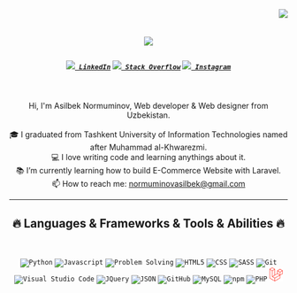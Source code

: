 <img align="right" src="https://visitor-badge.laobi.icu/badge?page_id=zumrudu-anka.zumrudu-anka">

<h1 align="center">
  <a href="https://git.io/typing-svg">
    <img src="https://readme-typing-svg.herokuapp.com/?lines=Hello,+There!+👋;It's+Asilbek+Normuminov;Nice+to+meet+you!&center=true&size=30">
  </a>
</h1>

<h5 align="center">
  <code><a href="https://www.linkedin.com/in/asilbek-normuminov-4568711b8/" title="LinkedIn Profile"><img width="22" src="images/linkedin.svg"> LinkedIn</a></code>
  <code><a href="https://stackoverflow.com/users/13007579/asilbek-normuminov" title="Stack Overflow Profile"><img width="22" src="images/stackoverflow.svg"> Stack Overflow</a></code>
  <code><a href="https://www.instagram.com/asilbek.nv/" title="Instagram Profile"><img width="22" src="images/instagram.svg"> Instagram</a></code>
</h5>
<br>
<p align="center">
  Hi, I'm Asilbek Normuminov, Web developer & Web designer from Uzbekistan.
  <br>
  <br>
  🎓 I graduated from Tashkent University of Information Technologies named after Muhammad al-Khwarezmi.
  <br>
  💻 I love writing code and learning anythings about it.
  <br>
  📚 I’m currently learning how to build E-Commerce Website with Laravel.
  <br>
  📫 How to reach me: <a href="mailto: normuminovasilbek@gmail.com">normuminovasilbek@gmail.com</a>
</p>

<hr>
<h2 align="center">🔥 Languages & Frameworks & Tools & Abilities 🔥</h2>
<br>
<p align="center">
  <code><img title="Python" height="25" src="images/python-original.svg"></code>
  <code><img title="Javascript" height="25" src="images/javascript.svg"></code>
  <code><img title="Problem Solving" height="25" src="images/problemSolving.png"></code>
  <code><img title="HTML5" height="25" src="images/html5.svg"></code>
  <code><img title="CSS" height="25" src="images/css.svg"></code>
  <code><img title="SASS" height="25" src="images/sass.svg"></code>
  <code><img title="Git" height="25" src="images/git-original.svg"></code>
  <code><img title="Visual Studio Code" height="25" src="images/vscode.png"></code>
  <code><img title="JQuery" height="25" src="images/jquery-original.svg"></code>
  <code><img title="JSON" height="25" src="images/json.svg"></code>
  <code><img title="GitHub" height="25" src="images/github.svg"></code>
  <code><img title="MySQL" height="25" src="images/mysql.svg"></code>
  <code><img title="npm" height="25" src="images/npm.svg"></code>
  <code><img title="PHP" height="25" src="images/php.svg"></code>
  <code><img title="Laravel" height="25" src="images/laravel-2.svg"></code>
</p>
